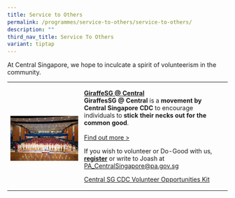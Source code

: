 ```yaml
---
title: Service to Others
permalink: /programmes/service-to-others/service-to-others/
description: ""
third_nav_title: Service To Others
variant: tiptap
---
```

<p>At Central Singapore, we hope to inculcate a spirit of volunteerism in
the community.</p>
<table style="minWidth: 50px">
<colgroup>
<col>
<col>
</colgroup>
<tbody>
<tr>
<td rowspan="1" colspan="1">
<p></p>
<div class="isomer-image-wrapper">
<img style="width: 100%" height="auto" width="100%" alt="" src="/images/IMG_001_121.jpg">
</div>
</td>
<td rowspan="1" colspan="1">
<p></p>
<p><strong><a href="/programmes/service-to-others/giraffes-singapore-volunteer-movement/" rel="noopener noreferrer nofollow" target="_blank">GiraffeSG @ Central</a></strong>
<br><strong>GiraffesSG @ Central</strong>&nbsp;is a<strong> movement by Central Singapore CDC</strong> to
encourage individuals to <strong>stick their necks out for the common good</strong>.
<br>
<br><a href="/programmes/service-to-others/giraffes-singapore-volunteer-movement/" rel="noopener noreferrer nofollow" target="_blank">Find out more &gt;</a>
</p>
<p></p>
<p>If you wish to volunteer or Do-Good with us, <strong><u>register</u></strong> or
write to Joash at <a href="mailto:PA_CentralSingapore@pa.gov.sg" rel="noopener noreferrer nofollow" target="_blank">PA_CentralSingapore@pa.gov.sg</a>
</p>
<p></p>
<p></p>
<p><a href="/files/Central_SG_CDC_Volunteer_Opportunities_Kit_.pdf" rel="noopener noreferrer nofollow" target="_blank">Central SG CDC Volunteer Opportunities Kit</a>
</p>
</td>
</tr>
</tbody>
</table>
<p></p>